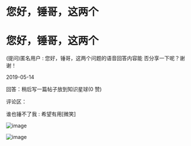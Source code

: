 # 您好，锤哥，这两个

# 您好，锤哥，这两个

(提问)匿名用户 : 您好，锤哥，这两个问题的语音回答内容能 否分享一下呢？谢谢！

2019-05-14

回答：稍后写一篇帖子放到知识星球(0 赞)

评论区：

谁也锤不了我 : 希望有用[微笑]

![image](img/Image_0127.png)

![image](img/Image_0137.png)